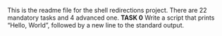 This is the readme file for the shell redirections project.
There are 22 mandatory tasks and 4 advanced one. 
**TASK 0**
Write a script that prints “Hello, World”, followed by a new line to the standard output.
